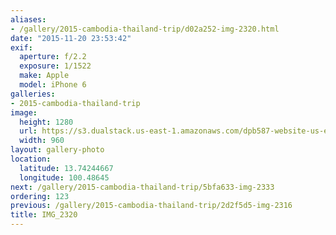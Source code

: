 ```yaml
---
aliases:
- /gallery/2015-cambodia-thailand-trip/d02a252-img-2320.html
date: "2015-11-20 23:53:42"
exif:
  aperture: f/2.2
  exposure: 1/1522
  make: Apple
  model: iPhone 6
galleries:
- 2015-cambodia-thailand-trip
image:
  height: 1280
  url: https://s3.dualstack.us-east-1.amazonaws.com/dpb587-website-us-east-1/asset/gallery/2015-cambodia-thailand-trip/d02a252-img-2320~1280.jpg
  width: 960
layout: gallery-photo
location:
  latitude: 13.74244667
  longitude: 100.48645
next: /gallery/2015-cambodia-thailand-trip/5bfa633-img-2333
ordering: 123
previous: /gallery/2015-cambodia-thailand-trip/2d2f5d5-img-2316
title: IMG_2320
---
```

